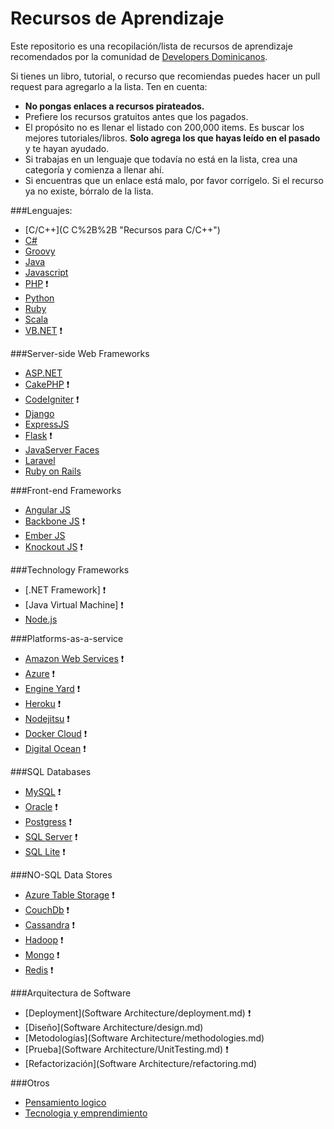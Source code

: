 Recursos de Aprendizaje
========

Este repositorio es una recopilación/lista de recursos de aprendizaje recomendados por la comunidad de [Developers Dominicanos](http://developers.do).

Si tienes un libro, tutorial, o recurso que recomiendas puedes hacer un pull request para agregarlo a la lista. Ten en cuenta:

* **No pongas enlaces a recursos pirateados.**
* Prefiere los recursos gratuitos antes que los pagados. 
* El propósito no es llenar el listado con 200,000 items. Es buscar los mejores tutoriales/libros. **Solo agrega los que hayas leído en el pasado** y te hayan ayudado. 
* Si trabajas en un lenguaje que todavía no está en la lista, crea una categoría y comienza a llenar ahí. 
* Si encuentras que un enlace está malo, por favor corrígelo. Si el recurso ya no existe, bórralo de la lista. 

###Lenguajes:

* [C/C++](C C%2B%2B "Recursos para C/C++")
* [C#](DOT_NET/c_sharp_lang "recursos para el lenguaje C# de Microsoft")
* [Groovy](Java/Groovy)
* [Java](Java/Java)
* [Javascript](Javascript/README.md)
* [PHP](PHP) :heavy_exclamation_mark:
* [Python](Python) 
* [Ruby](Ruby)
* [Scala](Java/Scala)
* [VB.NET](DOT_NET/vb_net_lang "Recursos para Visual Basic") :heavy_exclamation_mark:

###Server-side Web Frameworks
* [ASP.NET](DOT_NET/web_framework_asp_net)
* [CakePHP](PHP/web_framework_cake_php.md) :heavy_exclamation_mark:
* [CodeIgniter](PHP/codeigniter.md) :heavy_exclamation_mark:
* [Django](Python/web_framework_django.md)
* [ExpressJS](Javascript/NodeJS/web_framework_express.md)
* [Flask](Python/web_framework_flask.md) :heavy_exclamation_mark:
* [JavaServer Faces](Java/web_framework_jsf)
* [Laravel](PHP/web_framework_laravel.md)
* [Ruby on Rails](Ruby/web_framework_ror.md)

###Front-end Frameworks

* [Angular JS](Javascript/Frontend%20Frameworks/angularjs.md) 
* [Backbone JS](Javascript/Frontend%20Frameworks/backbonejs.md) :heavy_exclamation_mark:
* [Ember JS](Javascript/Frontend%20Frameworks/emberjs.md) 
* [Knockout JS](Javascript/Frontend%20Frameworks/knockoutjs.md) :heavy_exclamation_mark:

###Technology Frameworks
* [.NET Framework] :heavy_exclamation_mark:
* [Java Virtual Machine]  :heavy_exclamation_mark:
* [Node.js](Javascript/NodeJS/readme.md)

###Platforms-as-a-service
* [Amazon Web Services](platforms_as_a_service/AWS.md) :heavy_exclamation_mark:
* [Azure](platforms_as_a_service/azure.md) :heavy_exclamation_mark:
* [Engine Yard](platforms_as_a_service/engine_yard.md) :heavy_exclamation_mark:
* [Heroku](platforms_as_a_service/heroku.md) :heavy_exclamation_mark:
* [Nodejitsu](platforms_as_a_service) :heavy_exclamation_mark:
* [Docker Cloud](platforms_as_a_service/docker_cloud.md) :heavy_exclamation_mark:
* [Digital Ocean](platforms_as_a_service/digital_ocean.md) :heavy_exclamation_mark:

###SQL Databases
* [MySQL](sql_databases/mysql.md) :heavy_exclamation_mark:
* [Oracle](sql_databases/oracle.md) :heavy_exclamation_mark:
* [Postgress](sql_databases/postgress.md) :heavy_exclamation_mark:
* [SQL Server](sql_databases/sql_server.md) :heavy_exclamation_mark:
* [SQL Lite](sql_databases/sql_lite.md) :heavy_exclamation_mark:

###NO-SQL Data Stores
* [Azure Table Storage](no_sql_data_store/azure.md) :heavy_exclamation_mark:
* [CouchDb](no_sql_data_store/casandra.md) :heavy_exclamation_mark:
* [Cassandra](no_sql_data_store/couchDB.md) :heavy_exclamation_mark:
* [Hadoop](no_sql_data_store/hadoop.md) :heavy_exclamation_mark:
* [Mongo](no_sql_data_store/mongo.md) :heavy_exclamation_mark:
* [Redis](no_sql_data_store/redis.md) :heavy_exclamation_mark:
 
###Arquitectura de Software
* [Deployment](Software Architecture/deployment.md) :heavy_exclamation_mark:
* [Diseño](Software Architecture/design.md)
* [Metodologías](Software Architecture/methodologies.md)
* [Prueba](Software Architecture/UnitTesting.md) :heavy_exclamation_mark:
* [Refactorización](Software Architecture/refactoring.md)

###Otros 
* [Pensamiento logico](Otros/pensamiento_logico.md)
* [Tecnologia y emprendimiento](Otros/tecnologia_y_emprendimiento.md)

